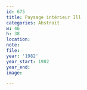 ```yaml
---
id: 675
title: Paysage intérieur Ill
categories: Abstrait
w: 46
h: 38
location:
note:
file:
year: '1982'
year_start: 1982
year_end:
image:

---
```

